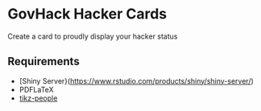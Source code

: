 # GovHack Hacker Cards

Create a card to proudly display your hacker status

## Requirements

* [Shiny Server}(https://www.rstudio.com/products/shiny/shiny-server/)
* PDFLaTeX
* [tikz-people](https://www.ctan.org/pkg/tikzpeople)
